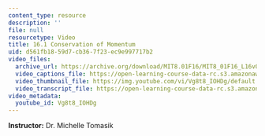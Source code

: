 ```yaml
---
content_type: resource
description: ''
file: null
resourcetype: Video
title: 16.1 Conservation of Momentum
uid: d561fb18-59d7-cb36-7f23-ec9e997717b2
video_files:
  archive_url: https://archive.org/download/MIT8.01F16/MIT8_01F16_L16v01_360p.mp4
  video_captions_file: https://open-learning-course-data-rc.s3.amazonaws.com/8-01sc-classical-mechanics-fall-2016/2c02c263b7c35fb59a43f4fd1efda924_Vg8t8_IOHDg.vtt
  video_thumbnail_file: https://img.youtube.com/vi/Vg8t8_IOHDg/default.jpg
  video_transcript_file: https://open-learning-course-data-rc.s3.amazonaws.com/8-01sc-classical-mechanics-fall-2016/c7462af7761b1bf1ea6441fc151da0cc_Vg8t8_IOHDg.pdf
video_metadata:
  youtube_id: Vg8t8_IOHDg
---
```


**Instructor:** Dr. Michelle Tomasik